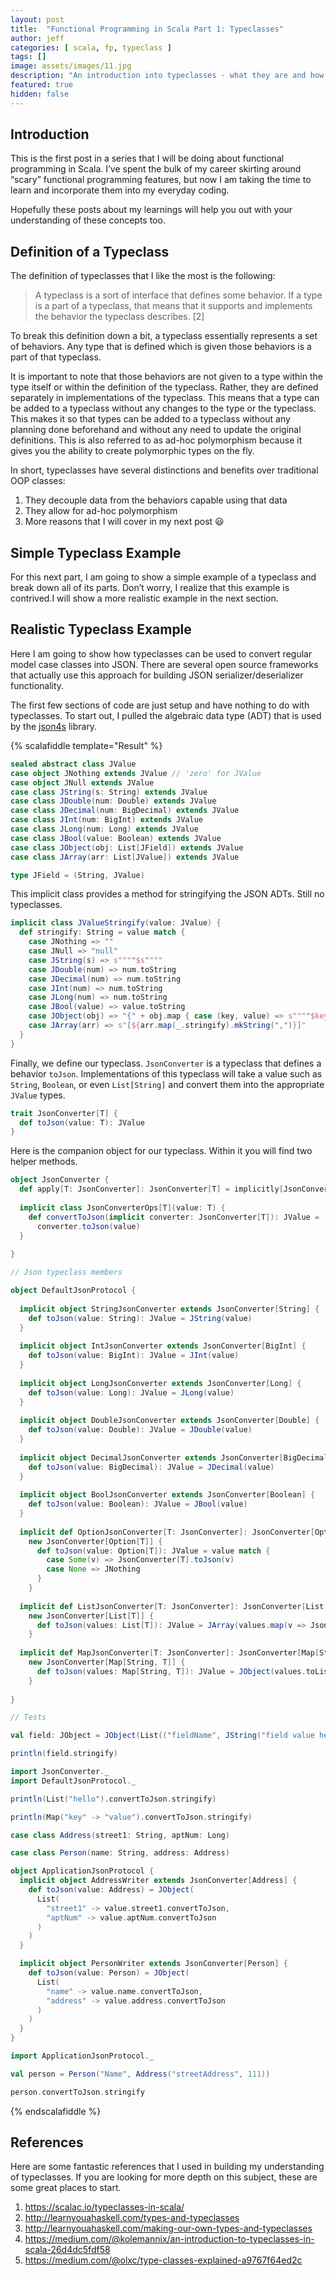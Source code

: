 ```yaml
---
layout: post
title:  "Functional Programming in Scala Part 1: Typeclasses"
author: jeff
categories: [ scala, fp, typeclass ]
tags: []
image: assets/images/11.jpg
description: "An introduction into typeclasses - what they are and how to use them."
featured: true
hidden: false
---
```


## Introduction
This is the first post in a series that I will be doing about functional programming in Scala. I’ve spent the bulk of my career skirting around “scary” functional programming features, but now I am taking the time to learn and incorporate them into my everyday coding.

Hopefully these posts about my learnings will help you out with your understanding of these concepts too.

## Definition of a Typeclass
The definition of typeclasses that I like the most is the following:

> A typeclass is a sort of interface that defines some behavior. If a type is a part of a typeclass, that means that it supports and implements the behavior the typeclass describes. [2]  

To break this definition down a bit, a typeclass essentially represents a set of behaviors. Any type that is defined which is given those behaviors is a part of that typeclass.

It is important to note that those behaviors are not given to a type within the type itself or within the definition of the typeclass. Rather, they are defined separately in implementations of the typeclass. This means that a type can be added to a typeclass without any changes to the type or the typeclass. This makes it so that types can be added to a typeclass without any planning done beforehand and without any need to update the original definitions. This is also referred to as ad-hoc polymorphism because it gives you the ability to create polymorphic types on the fly.

In short, typeclasses have several distinctions and benefits over traditional OOP classes:

1. They decouple data from the behaviors capable using that data
2. They allow for ad-hoc polymorphism
3. More reasons that I will cover in my next post 😃


## Simple Typeclass Example
For this next part, I am going to show a simple example of a typeclass and break down all of its parts. Don’t worry, I realize that this example is contrived.I will show a more realistic example in the next section.

## Realistic Typeclass Example

Here I am going to show how typeclasses can be used to convert regular model case classes into JSON. There are several open source frameworks that actually use this approach for building JSON serializer/deserializer functionality.

The first few sections of code are just setup and have nothing to do with typeclasses. To start out, I pulled the algebraic data type (ADT) that is used by the [json4s](https://github.com/json4s/json4s/blob/fe1164b75679a7db439289e13f1feee19fc66b8f/README.md#guide) library.

{% scalafiddle template="Result" %}

```scala
sealed abstract class JValue
case object JNothing extends JValue // 'zero' for JValue
case object JNull extends JValue
case class JString(s: String) extends JValue
case class JDouble(num: Double) extends JValue
case class JDecimal(num: BigDecimal) extends JValue
case class JInt(num: BigInt) extends JValue
case class JLong(num: Long) extends JValue
case class JBool(value: Boolean) extends JValue
case class JObject(obj: List[JField]) extends JValue
case class JArray(arr: List[JValue]) extends JValue

type JField = (String, JValue)
```

This implicit class provides a method for stringifying the JSON ADTs. Still no typeclasses.
```scala
implicit class JValueStringify(value: JValue) {
  def stringify: String = value match {
    case JNothing => ""
    case JNull => "null"
    case JString(s) => s""""$s""""
    case JDouble(num) => num.toString
    case JDecimal(num) => num.toString
    case JInt(num) => num.toString
    case JLong(num) => num.toString
    case JBool(value) => value.toString
    case JObject(obj) => "{" + obj.map { case (key, value) => s""""$key":${value.stringify}""" }.mkString(",") + "}"
    case JArray(arr) => s"[${arr.map(_.stringify).mkString(",")}]"
  }
}
```

Finally, we define our typeclass. `JsonConverter` is a typeclass that defines a behavior `toJson`. Implementations of this typeclass will take a value such as `String`, `Boolean`, or even `List[String]` and convert them into the appropriate `JValue` types.
```scala
trait JsonConverter[T] {
  def toJson(value: T): JValue
}
```

Here is the companion object for our typeclass. Within it you will find two helper methods.
```scala
object JsonConverter {
  def apply[T: JsonConverter]: JsonConverter[T] = implicitly[JsonConverter[T]]
  
  implicit class JsonConverterOps[T](value: T) {
    def convertToJson(implicit converter: JsonConverter[T]): JValue =
      converter.toJson(value)
  }
  
}

// Json typeclass members

object DefaultJsonProtocol {
  
  implicit object StringJsonConverter extends JsonConverter[String] {
    def toJson(value: String): JValue = JString(value)
  }
  
  implicit object IntJsonConverter extends JsonConverter[BigInt] {
    def toJson(value: BigInt): JValue = JInt(value)
  }
  
  implicit object LongJsonConverter extends JsonConverter[Long] {
    def toJson(value: Long): JValue = JLong(value)
  }
  
  implicit object DoubleJsonConverter extends JsonConverter[Double] {
    def toJson(value: Double): JValue = JDouble(value)
  }
  
  implicit object DecimalJsonConverter extends JsonConverter[BigDecimal] {
    def toJson(value: BigDecimal): JValue = JDecimal(value)
  }
  
  implicit object BoolJsonConverter extends JsonConverter[Boolean] {
    def toJson(value: Boolean): JValue = JBool(value)
  }
  
  implicit def OptionJsonConverter[T: JsonConverter]: JsonConverter[Option[T]] =
    new JsonConverter[Option[T]] {
      def toJson(value: Option[T]): JValue = value match {
        case Some(v) => JsonConverter[T].toJson(v)
        case None => JNothing
      }
    }
    
  implicit def ListJsonConverter[T: JsonConverter]: JsonConverter[List[T]] =
    new JsonConverter[List[T]] {
      def toJson(values: List[T]): JValue = JArray(values.map(v => JsonConverter[T].toJson(v)))
    }
    
  implicit def MapJsonConverter[T: JsonConverter]: JsonConverter[Map[String, T]] =
    new JsonConverter[Map[String, T]] {
      def toJson(values: Map[String, T]): JValue = JObject(values.toList.map { case (k, v) => (k, JsonConverter[T].toJson(v)) })
    }
  
}

// Tests

val field: JObject = JObject(List(("fieldName", JString("field value here"))))

println(field.stringify)

import JsonConverter._
import DefaultJsonProtocol._

println(List("hello").convertToJson.stringify)

println(Map("key" -> "value").convertToJson.stringify)

case class Address(street1: String, aptNum: Long)

case class Person(name: String, address: Address)

object ApplicationJsonProtocol {
  implicit object AddressWriter extends JsonConverter[Address] {
    def toJson(value: Address) = JObject(
      List(
        "street1" -> value.street1.convertToJson,
        "aptNum" -> value.aptNum.convertToJson
      )
    )
  }

  implicit object PersonWriter extends JsonConverter[Person] {
    def toJson(value: Person) = JObject(
      List(
        "name" -> value.name.convertToJson,
        "address" -> value.address.convertToJson
      )
    )
  }
}

import ApplicationJsonProtocol._

val person = Person("Name", Address("streetAddress", 111))

person.convertToJson.stringify
```
{% endscalafiddle %}


## References
Here are some fantastic references that I used in building my understanding of typeclasses. If you are looking for more depth on this subject, these are some great places to start.

1. https://scalac.io/typeclasses-in-scala/
2. http://learnyouahaskell.com/types-and-typeclasses
3. http://learnyouahaskell.com/making-our-own-types-and-typeclasses
4. https://medium.com/@kolemannix/an-introduction-to-typeclasses-in-scala-26d4dc5fdf58
5. https://medium.com/@olxc/type-classes-explained-a9767f64ed2c

